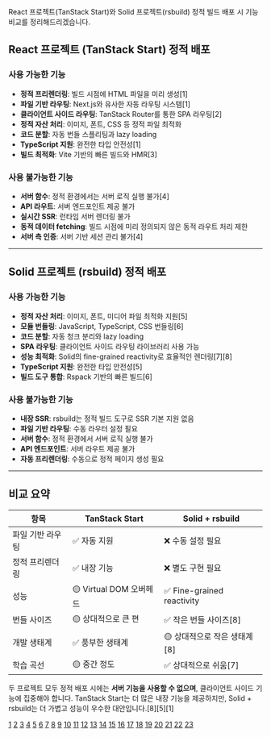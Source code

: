 React 프로젝트(TanStack Start)와 Solid 프로젝트(rsbuild) 정적 빌드 배포 시 기능 비교를 정리해드리겠습니다.

## React 프로젝트 (TanStack Start) 정적 배포

### 사용 가능한 기능
- **정적 프리렌더링**: 빌드 시점에 HTML 파일을 미리 생성[1]
- **파일 기반 라우팅**: Next.js와 유사한 자동 라우팅 시스템[1]
- **클라이언트 사이드 라우팅**: TanStack Router를 통한 SPA 라우팅[2]
- **정적 자산 처리**: 이미지, 폰트, CSS 등 정적 파일 최적화
- **코드 분할**: 자동 번들 스플리팅과 lazy loading
- **TypeScript 지원**: 완전한 타입 안전성[1]
- **빌드 최적화**: Vite 기반의 빠른 빌드와 HMR[3]

### 사용 불가능한 기능
- **서버 함수**: 정적 환경에서는 서버 로직 실행 불가[4]
- **API 라우트**: 서버 엔드포인트 제공 불가
- **실시간 SSR**: 런타임 서버 렌더링 불가
- **동적 데이터 fetching**: 빌드 시점에 미리 정의되지 않은 동적 라우트 처리 제한
- **서버 측 인증**: 서버 기반 세션 관리 불가[4]

***

## Solid 프로젝트 (rsbuild) 정적 배포

### 사용 가능한 기능
- **정적 자산 처리**: 이미지, 폰트, 미디어 파일 최적화 지원[5]
- **모듈 번들링**: JavaScript, TypeScript, CSS 번들링[6]
- **코드 분할**: 자동 청크 분리와 lazy loading
- **SPA 라우팅**: 클라이언트 사이드 라우팅 라이브러리 사용 가능
- **성능 최적화**: Solid의 fine-grained reactivity로 효율적인 렌더링[7][8]
- **TypeScript 지원**: 완전한 타입 안전성[5]
- **빌드 도구 통합**: Rspack 기반의 빠른 빌드[6]

### 사용 불가능한 기능
- **내장 SSR**: rsbuild는 정적 빌드 도구로 SSR 기본 지원 없음
- **파일 기반 라우팅**: 수동 라우터 설정 필요
- **서버 함수**: 정적 환경에서 서버 로직 실행 불가
- **API 엔드포인트**: 서버 라우트 제공 불가
- **자동 프리렌더링**: 수동으로 정적 페이지 생성 필요

***

## 비교 요약

| 항목 | TanStack Start | Solid + rsbuild |
|------|----------------|-----------------|
| 파일 기반 라우팅 | ✅ 자동 지원 | ❌ 수동 설정 필요 |
| 정적 프리렌더링 | ✅ 내장 기능 | ❌ 별도 구현 필요 |
| 성능 | 🟡 Virtual DOM 오버헤드 | ✅ Fine-grained reactivity |
| 번들 사이즈 | 🟡 상대적으로 큰 편 | ✅ 작은 번들 사이즈[8] |
| 개발 생태계 | ✅ 풍부한 생태계 | 🟡 상대적으로 작은 생태계[8] |
| 학습 곡선 | 🟡 중간 정도 | ✅ 상대적으로 쉬움[7] |

두 프로젝트 모두 정적 배포 시에는 **서버 기능을 사용할 수 없으며**, 클라이언트 사이드 기능에 집중해야 합니다. TanStack Start는 더 많은 내장 기능을 제공하지만, Solid + rsbuild는 더 가볍고 성능이 우수한 대안입니다.[8][5][1]

[1](https://tanstack.com/start/latest/docs/framework/react/static-prerendering)
[2](https://github.com/TanStack/router/discussions/3394)
[3](https://crystallize.com/blog/react-static-site-generators)
[4](https://www.answeroverflow.com/m/1390647041423704094)
[5](https://rsbuild.rs/guide/basic/static-assets)
[6](https://rsbuild.rs/guide/start/)
[7](https://www.dhiwise.com/post/solidjs-vs-react-making-the-right-choice-for-your-next-project)
[8](https://codeparrot.ai/blogs/solidjs-vs-react-a-comprehensive-comparison)
[9](https://v0.rsbuild.dev/guide/basic/static-assets)
[10](https://www.scalekit.com/blog/react-vs-solid-reactivity-experience-performance)
[11](https://dev.to/lexlohr/deploy-a-solid-start-app-on-github-pages-2l2l)
[12](https://tanstack.com/start/latest/docs/framework/react/hosting)
[13](https://www.aalpha.net/blog/solidjs-vs-react-comparison/)
[14](https://bejamas.com/hub/tutorials/practical-guide-to-solidjs-library)
[15](https://www.squareboat.com/blog/solidjs-vs-react)
[16](https://www.reddit.com/r/reactjs/comments/1lsxico/seeking_advice_on_choosing_between_nextjs_and/)
[17](https://github.com/solidjs/solid/issues/264)
[18](https://www.reddit.com/r/webdev/comments/xlnwjo/benefits_of_building_static_content_sites_using/)
[19](https://tanstack.com/router/latest/docs/framework/react/overview)
[20](https://github.com/solidjs/solid/discussions/416)
[21](https://ko.react.dev/blog/2025/02/14/sunsetting-create-react-app)
[22](https://www.reddit.com/r/react/comments/1is95th/why_do_you_need_a_whole_framework_with_back_end/)
[23](https://www.reddit.com/r/reactjs/comments/1k46gwg/is_nextjs_still_worth_it_vercels_control_ssr_push/)

